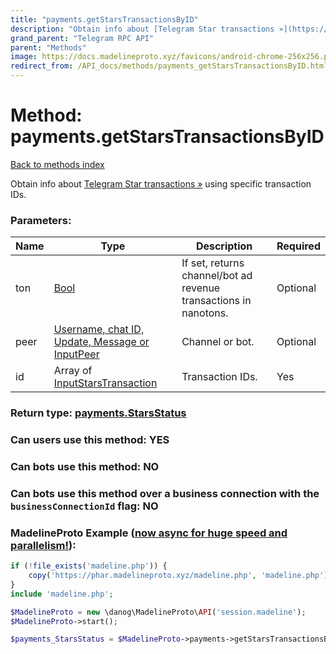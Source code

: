 ```yaml
---
title: "payments.getStarsTransactionsByID"
description: "Obtain info about [Telegram Star transactions »](https://core.telegram.org/api/stars#balance-and-transaction-history) using specific transaction IDs."
grand_parent: "Telegram RPC API"
parent: "Methods"
image: https://docs.madelineproto.xyz/favicons/android-chrome-256x256.png
redirect_from: /API_docs/methods/payments_getStarsTransactionsByID.html
---
```

# Method: payments.getStarsTransactionsByID
[Back to methods index](index.html)



Obtain info about [Telegram Star transactions »](https://core.telegram.org/api/stars#balance-and-transaction-history) using specific transaction IDs.

### Parameters:

| Name     |    Type       | Description | Required |
|----------|---------------|-------------|----------|
|ton|[Bool](/API_docs/types/Bool.html) | If set, returns channel/bot ad revenue transactions in nanotons. | Optional|
|peer|[Username, chat ID, Update, Message or InputPeer](/API_docs/types/InputPeer.html) | Channel or bot. | Optional|
|id|Array of [InputStarsTransaction](/API_docs/types/InputStarsTransaction.html) | Transaction IDs. | Yes|


### Return type: [payments.StarsStatus](/API_docs/types/payments.StarsStatus.html)

### Can users use this method: **YES**


### Can bots use this method: **NO**


### Can bots use this method over a business connection with the `businessConnectionId` flag: **NO**


### MadelineProto Example ([now async for huge speed and parallelism!](https://docs.madelineproto.xyz/docs/ASYNC.html)):


```php
if (!file_exists('madeline.php')) {
    copy('https://phar.madelineproto.xyz/madeline.php', 'madeline.php');
}
include 'madeline.php';

$MadelineProto = new \danog\MadelineProto\API('session.madeline');
$MadelineProto->start();

$payments_StarsStatus = $MadelineProto->payments->getStarsTransactionsByID(ton: $Bool, peer: $InputPeer, id: [$InputStarsTransaction, $InputStarsTransaction], );
```

